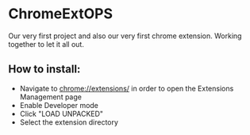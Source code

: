 # ChromeExtOPS
Our very first project and also our very first chrome extension. Working together to let it all out.


## How to install:

* Navigate to [chrome://extensions/](chrome://extensions/) in order to open the Extensions Management page
* Enable Developer mode
* Click "LOAD UNPACKED"
* Select the extension directory